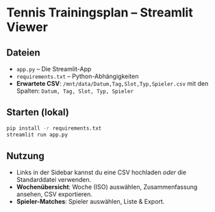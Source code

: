 
# Tennis Trainingsplan – Streamlit Viewer

## Dateien
- `app.py` – Die Streamlit-App
- `requirements.txt` – Python-Abhängigkeiten
- **Erwartete CSV**: `/mnt/data/Datum,Tag,Slot,Typ,Spieler.csv` mit den Spalten: `Datum, Tag, Slot, Typ, Spieler`

## Starten (lokal)
```bash
pip install -r requirements.txt
streamlit run app.py
```

## Nutzung
- Links in der Sidebar kannst du eine CSV hochladen *oder* die Standarddatei verwenden.
- **Wochenübersicht**: Woche (ISO) auswählen, Zusammenfassung ansehen, CSV exportieren.
- **Spieler-Matches**: Spieler auswählen, Liste & Export.
